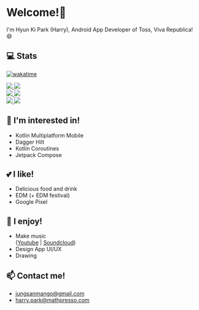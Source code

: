 # Welcome!👋
I'm Hyun Ki Park (Harry), Android App Developer of Toss, Viva Republica! 😄

## 💻 Stats

[![wakatime](https://wakatime.com/badge/user/0155422f-b7f8-4647-ad51-6b05094e7fa4.svg)](https://wakatime.com/@0155422f-b7f8-4647-ad51-6b05094e7fa4)

<a href="https://github.com/itaditya#gh-dark-mode-only">
<img src="https://github-readme-stats.vercel.app/api?username=HarryTylenol&count_private=true&hide_border=true&theme=dark&bg_color=0E1116&icon_color=ffffff#gh-dark-mode-only"/>
</a>

<a href="https://github.com/itaditya##gh-light-mode-only">
<img src="https://github-readme-stats.vercel.app/api?username=HarryTylenol&count_private=true&icon_color=000000&hide_border=true&theme=light#gh-light-mode-only"/>
</a>

<br/>

<a href="https://github.com/itaditya#gh-dark-mode-only">
<img src="https://github-readme-stats.vercel.app/api/wakatime?username=HarryTylenol&layout=compact&hide_border=true&bg_color=0E1116&icon_color=ffffff&theme=dark#gh-dark-mode-only"/>
</a>

<a href="https://github.com/itaditya##gh-light-mode-only">
<img src="https://github-readme-stats.vercel.app/api/wakatime?username=HarryTylenol&layout=compact&icon_color=000000&hide_border=true&theme=light#gh-light-mode-only"/>
</a>

<br/>

<a href="https://github.com/itaditya#gh-dark-mode-only">
<img src="https://github-readme-stats.vercel.app/api/top-langs/?username=HarryTylenol&layout=compact&hide_border=true&bg_color=0E1116&icon_color=ffffff&theme=dark#gh-dark-mode-only&langs_count=4"/>
</a>

<a href="https://github.com/itaditya##gh-light-mode-only">
<img src="https://github-readme-stats.vercel.app/api/top-langs/?username=HarryTylenol&langs_count=4&icon_color=000000&layout=compact&hide_border=true&theme=light#gh-light-mode-only"/>
</a>

## 🔭 I'm interested in!
- Kotlin Multiplatform Mobile
- Dagger Hilt
- Kotlin Coroutines
- Jetpack Compose


## 💕 I like!
- Delicious food and drink
- EDM (+ EDM festival)
- Google Pixel


## 👯 I enjoy!
- Make music <br/>([Youtube](https://www.youtube.com/channel/UCqKBiXiMvMb3e5UE-hWC72w)  |  [Soundcloud](https://soundcloud.com/tylenol-1))
- Design App UI/UX
- Drawing


## 📫 Contact me! 
- jungsanmango@gmail.com
- harry.park@mathpresso.com

